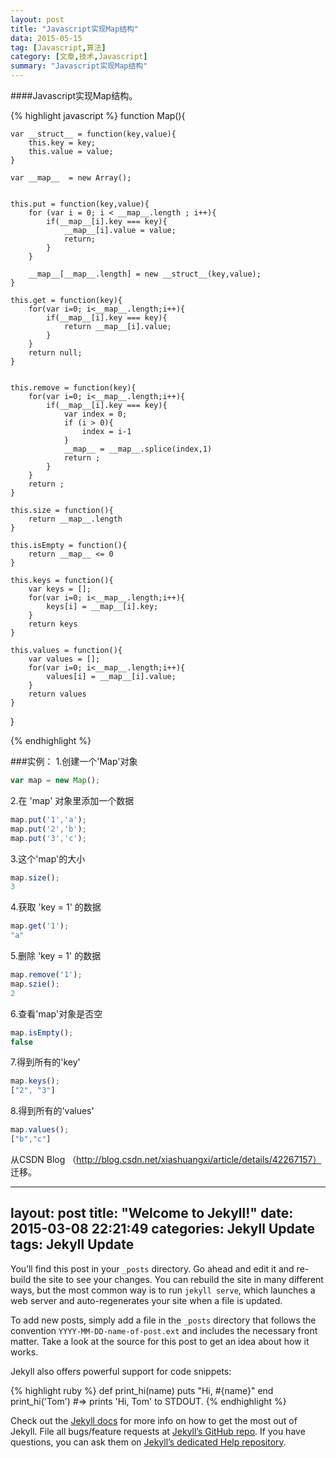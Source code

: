 ```yaml
---
layout: post
title: "Javascript实现Map结构"
data: 2015-05-15
tag: [Javascript,算法]
category: [文章,技术,Javascript]
summary: "Javascript实现Map结构"
---
```

####Javascript实现Map结构。

{% highlight javascript %}
function Map(){

    var __struct__ = function(key,value){
        this.key = key;
        this.value = value;
    }

    var __map__  = new Array();


    this.put = function(key,value){
        for (var i = 0; i < __map__.length ; i++){
            if(__map__[i].key === key){
                __map__[i].value = value;
                return;
            }
        }

        __map__[__map__.length] = new __struct__(key,value);
    }

    this.get = function(key){
        for(var i=0; i<__map__.length;i++){
            if(__map__[i].key === key){
                return __map__[i].value;
            }
        }
        return null;
    }


    this.remove = function(key){
        for(var i=0; i<__map__.length;i++){
            if(__map__[i].key === key){
                var index = 0;
                if (i > 0){
                    index = i-1
                }
                __map__ = __map__.splice(index,1)
                return ;
            }
        }
        return ;
    }

    this.size = function(){
        return __map__.length
    }

    this.isEmpty = function(){
        return __map__ <= 0
    }

    this.keys = function(){
        var keys = [];
        for(var i=0; i<__map__.length;i++){
            keys[i] = __map__[i].key;
        }
        return keys
    }

    this.values = function(){
        var values = [];
        for(var i=0; i<__map__.length;i++){
            values[i] = __map__[i].value;
        }
        return values
    }
}

{% endhighlight %}

###实例：
1.创建一个'Map'对象
```javascript
var map = new Map();
```

2.在 'map' 对象里添加一个数据
```javascript
map.put('1','a');
map.put('2','b');  
map.put('3','c');
```

3.这个'map'的大小
```javascript
map.size();
3
```

4.获取 'key = 1' 的数据
```javascript
map.get('1');
"a"
```

5.删除 'key = 1' 的数据
```javascript
map.remove('1');
map.szie();
2
```

6.查看'map'对象是否空
```javascript
map.isEmpty();
false
```

7.得到所有的'key'
```javascript
map.keys();
["2", "3"]
```

8.得到所有的'values'
```javascript
map.values();
["b","c"]
```

从CSDN Blog （http://blog.csdn.net/xiashuangxi/article/details/42267157） 迁移。



---
layout: post
title:  "Welcome to Jekyll!"
date:   2015-03-08 22:21:49
categories: Jekyll Update
tags: Jekyll Update
---
You’ll find this post in your `_posts` directory. Go ahead and edit it and re-build the site to see your changes. You can rebuild the site in many different ways, but the most common way is to run `jekyll serve`, which launches a web server and auto-regenerates your site when a file is updated.

To add new posts, simply add a file in the `_posts` directory that follows the convention `YYYY-MM-DD-name-of-post.ext` and includes the necessary front matter. Take a look at the source for this post to get an idea about how it works.

Jekyll also offers powerful support for code snippets:

{% highlight ruby %}
def print_hi(name)
puts "Hi, #{name}"
end
print_hi('Tom')
#=> prints 'Hi, Tom' to STDOUT.
{% endhighlight %}

Check out the [Jekyll docs][jekyll] for more info on how to get the most out of Jekyll. File all bugs/feature requests at [Jekyll’s GitHub repo][jekyll-gh]. If you have questions, you can ask them on [Jekyll’s dedicated Help repository][jekyll-help].

[jekyll]:      http://jekyllrb.com
[jekyll-gh]:   https://github.com/jekyll/jekyll
[jekyll-help]: https://github.com/jekyll/jekyll-help
